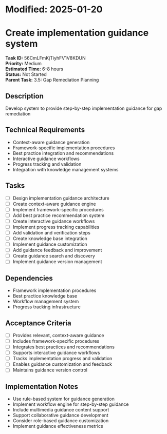 # Modified: 2025-01-20

# Create implementation guidance system

**Task ID:** 56CmLFmKjTiyhFV1V8KDUN  
**Priority:** Medium  
**Estimated Time:** 6-8 hours  
**Status:** Not Started  
**Parent Task:** 3.5: Gap Remediation Planning

## Description
Develop system to provide step-by-step implementation guidance for gap remediation

## Technical Requirements
- Context-aware guidance generation
- Framework-specific implementation procedures
- Best practice integration and recommendations
- Interactive guidance workflows
- Progress tracking and validation
- Integration with knowledge management systems

## Tasks
- [ ] Design implementation guidance architecture
- [ ] Create context-aware guidance engine
- [ ] Implement framework-specific procedures
- [ ] Add best practice recommendation system
- [ ] Create interactive guidance workflows
- [ ] Implement progress tracking capabilities
- [ ] Add validation and verification steps
- [ ] Create knowledge base integration
- [ ] Implement guidance customization
- [ ] Add guidance feedback and improvement
- [ ] Create guidance search and discovery
- [ ] Implement guidance version management

## Dependencies
- Framework implementation procedures
- Best practice knowledge base
- Workflow management system
- Progress tracking infrastructure

## Acceptance Criteria
- [ ] Provides relevant, context-aware guidance
- [ ] Includes framework-specific procedures
- [ ] Integrates best practices and recommendations
- [ ] Supports interactive guidance workflows
- [ ] Tracks implementation progress and validation
- [ ] Enables guidance customization and feedback
- [ ] Maintains guidance version control

## Implementation Notes
- Use rule-based system for guidance generation
- Implement workflow engine for step-by-step guidance
- Include multimedia guidance content support
- Support collaborative guidance development
- Consider role-based guidance customization
- Implement guidance effectiveness metrics
